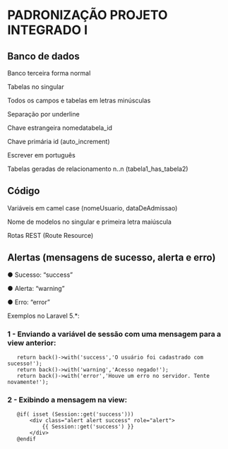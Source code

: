# PADRONIZAÇÃO PROJETO INTEGRADO I

## Banco de dados

Banco terceira forma normal

Tabelas no singular

Todos os campos e tabelas em letras minúsculas 

Separação por underline

Chave estrangeira nomedatabela_id

Chave primária id (auto_increment)

Escrever em português 

Tabelas geradas de relacionamento n..n (tabela1_has_tabela2)


## Código

Variáveis em camel case (nomeUsuario, dataDeAdmissao)

Nome de modelos no singular e primeira letra maiúscula

Rotas REST (Route Resource)


## Alertas (mensagens de sucesso, alerta e erro)

●	Sucesso: “success”

●	Alerta: “warning”

●	Erro: “error”

Exemplos no Laravel 5.*:

### 1 - Enviando a variável de sessão com uma mensagem para a view anterior:
 ```
    return back()->with('success','O usuário foi cadastrado com sucesso!');
    return back()->with('warning','Acesso negado!');
    return back()->with('error','Houve um erro no servidor. Tente novamente!');
 ```

### 2 - Exibindo a mensagem na view:
 ```
    @if( isset (Session::get('success')))
        <div class="alert alert success" role="alert">
            {{ Session::get('success') }}
        </div>
    @endif
 ```
 
